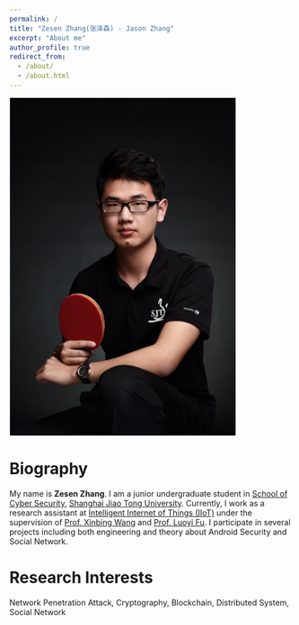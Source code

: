```yaml
---
permalink: /
title: "Zesen Zhang(张泽森) - Jason Zhang"
excerpt: "About me"
author_profile: true
redirect_from: 
  - /about/
  - /about.html
---
```

<img src="images/zesenzhang.jpg" width = "80%" />

Biography
======
My name is **Zesen Zhang**. I am a junior undergraduate student in [School of Cyber Security](http://www.infosec.sjtu.edu.cn), [Shanghai Jiao Tong University](http://www.sjtu.edu.cn). Currently, I work as a research assistant at [Intelligent Internet of Things (IIoT)](http://iiot.sjtu.edu.cn/) under the supervision of [Prof. Xinbing Wang](http://iwct.sjtu.edu.cn/Personal/xwang8/) and [Prof. Luoyi Fu](http://www.cs.sjtu.edu.cn/~fu-ly/index.html). I participate in several projects including both engineering and theory about Android Security and Social Network.

Research Interests
======
Network Penetration Attack, Cryptography, Blockchain, Distributed System, Social Network 
